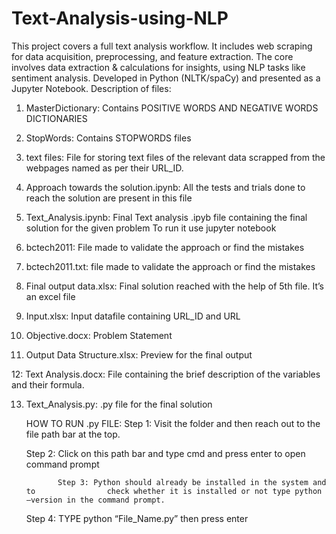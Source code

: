 # Text-Analysis-using-NLP
This project covers a full text analysis workflow. It includes web scraping for data acquisition, preprocessing, and feature extraction. The core involves data extraction &amp; calculations for insights, using NLP tasks like sentiment analysis. Developed in Python (NLTK/spaCy) and presented as a Jupyter Notebook.
Description of files:
1.	MasterDictionary: Contains POSITIVE WORDS AND NEGATIVE WORDS DICTIONARIES 

2. StopWords: Contains STOPWORDS files

3. text files: File for storing text files of the relevant data scrapped from the webpages named as per their URL_ID.

4. Approach towards the solution.ipynb: All the tests and trials done to reach the solution are present in this file

5. Text_Analysis.ipynb: Final Text analysis .ipyb file containing the final solution for the given problem
To run it use jupyter notebook

6. bctech2011: File made to validate the approach or find the mistakes

7. bctech2011.txt: file made to validate the approach or find the mistakes

8. Final output data.xlsx: Final solution reached with the help of 5th file. It’s an excel file

9. Input.xlsx: Input datafile containing URL_ID and URL

10. Objective.docx: Problem Statement

11. Output Data Structure.xlsx: Preview for the final output

12: Text Analysis.docx: File containing the brief description of the variables and their formula.

13. Text_Analysis.py: .py file for the final solution

    HOW TO RUN .py FILE:
    Step 1: Visit the folder and then reach out to the file path bar at                 		the top.
     
    
	Step 2: Click on this path bar and type cmd and press enter	 to 	open command prompt

 

               Step 3: Python should already be installed in the system and to                check whether it is installed or not type python –version in the command prompt.
                
	Step 4: TYPE python “File_Name.py” then press enter
